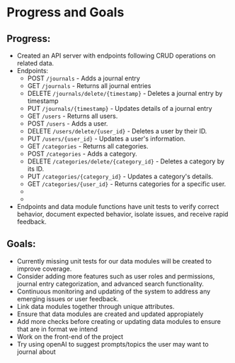 # Progress and Goals


## Progress:

- Created an API server with endpoints following CRUD operations on related data.
- Endpoints:
	- POST `/journals` - Adds a journal entry
	- GET `/journals` - Returns all journal entries
	- DELETE `/journals/delete/{timestamp}` - Deletes a journal entry by timestamp
	- PUT `/journals/{timestamp}` - Updates details of a journal entry
	- GET `/users` - Returns all users.
	- POST `/users` - Adds a user.
	- DELETE `/users/delete/{user_id}` - Deletes a user by their ID.
	- PUT `/users/{user_id}` - Updates a user's information.
	- GET `/categories` - Returns all categories.
	- POST `/categories` - Adds a category.
	- DELETE `/categories/delete/{category_id}` - Deletes a category by its ID.
	- PUT `/categories/{category_id}` - Updates a category's details.
	- GET `/categories/{user_id}` - Returns categories for a specific user.
	- 
	- 
- Endpoints and data module functions have unit tests to verify correct behavior, document expected behavior, isolate issues, and receive rapid feedback.


## Goals:

- Currently missing unit tests for our data modules will be created to improve coverage.
- Consider adding more features such as user roles and permissions, journal entry categorization, and advanced search functionality.
- Continuous monitoring and updating of the system to address any emerging issues or user feedback.
- Link data modules together through unique attributes. 
- Ensure that data modules are created and updated appropiately 
- Add more checks before creating or updating data modules to ensure that are in format we intend
- Work on the front-end of the project
- Try using openAI to suggest prompts/topics the user may want to journal about
